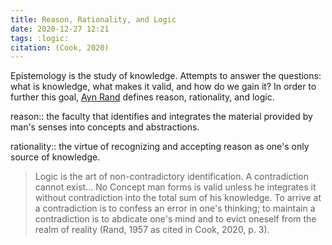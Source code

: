 ```yaml
---
title: Reason, Rationality, and Logic
date: 2020-12-27 12:21
tags: :logic:
citation: (Cook, 2020)
---
```

Epistemology is the study of knowledge. Attempts to answer the questions: what is knowledge, what makes it valid, and how do we gain it? In order to further this goal, [Ayn Rand](https://en.wikipedia.org/wiki/Ayn_Rand) defines reason, rationality, and logic.

reason:: the faculty that identifies and integrates the material provided by man's senses into concepts and abstractions. 

rationality:: the virtue of recognizing and accepting reason as one's only source of knowledge.

>Logic is the art of non-contradictory identification. A contradiction cannot exist... No Concept man forms is valid unless he integrates it without contradiction into the total sum of his knowledge. To arrive at a contradiction is to confess an error in one's thinking; to maintain a contradiction is to abdicate one's mind and to evict oneself from the realm of reality (Rand, 1957 as cited in Cook, 2020, p. 3). 
